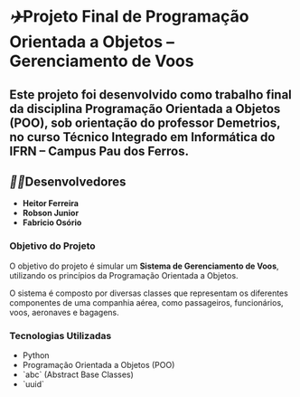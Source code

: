 <h1><i>✈️</i>Projeto Final de Programação Orientada a Objetos – Gerenciamento de Voos</h1>
<h2>Este projeto foi desenvolvido como trabalho final da disciplina <strong>Programação Orientada a Objetos (POO)</strong>, sob orientação do professor <strong>Demetrios</strong>, no curso <strong>Técnico Integrado em Informática</strong> do <strong>IFRN – Campus Pau dos Ferros</strong>.</h2>

<h2><i>👨‍💻</i>Desenvolvedores</h2>
<ul>
  <li><strong>Heitor Ferreira</strong></li>
  <li><strong>Robson Junior</strong></li>
  <li><strong>Fabricio Osório</strong></li>
</ul>

<h3>Objetivo do Projeto</h3>
<p>O objetivo do projeto é simular um <strong>Sistema de Gerenciamento de Voos</strong>, utilizando os princípios da Programação Orientada a Objetos.</p>
<p>O sistema é composto por diversas classes que representam os diferentes componentes de uma companhia aérea, como passageiros, funcionários, voos, aeronaves e bagagens.</p>

<h3>Tecnologias Utilizadas</h3>
<ul>
  <li>Python</li>
  <li>Programação Orientada a Objetos (POO)</li>
  <li>`abc` (Abstract Base Classes)</li>
  <li>`uuid`</li>
</ul>
